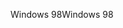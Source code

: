 <span data-ttu-id="8e0d1-101">Windows 98</span><span class="sxs-lookup"><span data-stu-id="8e0d1-101">Windows 98</span></span>